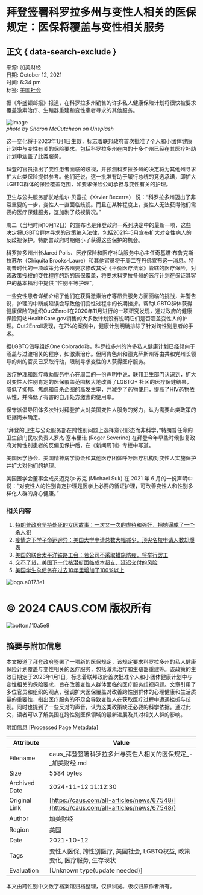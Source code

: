 # 拜登签署科罗拉多州与变性人相关的医保规定：医保将覆盖与变性相关服务

## 正文 { data-search-exclude }


来源: 加美财经  
日期: October 12, 2021  
时间: 6:34 pm  
标签: [美国社会](https://caus.com/tag/%e7%be%8e%e5%9b%bd%e7%a4%be%e4%bc%9a/)  

据《华盛顿邮报》报道，在科罗拉多州销售的许多私人健康保险计划将很快被要求覆盖激素治疗、生殖器重建和变性患者寻求的其他服务。

![Image](https://caus.com/wp-content/uploads/getfunpic/zop0IZQBfHXJFwI.png)  
*photo by Sharon McCutcheon on Unsplash*

这一变化将于2023年1月1日生效，标志着联邦政府首次批准了个人和小团体健康计划中与变性有关的保险要求。包括科罗拉多州在内的十多个州已经在其医疗补助计划中涵盖了此类服务。

拜登的官员指出了变性患者面临的歧视，并预测科罗拉多州的决定将为其他州寻求扩大此类保险提供参考。他们还说，这一批准有助于履行总统的竞选承诺，即扩大LGBTQ群体的保险覆盖范围，如要求保险公司承担与变性有关的护理。

卫生与公共服务部长哈维尔·贝塞拉（Xavier Becerra） 说：“科罗拉多州迈出了非常重要的一步，变性人一直面临歧视。而且在某种程度上，变性人无法获得他们需要的医疗保健服务，这加剧了歧视情况。”

周二（当地时间10月12日）的宣布也是拜登政府一系列决定中的最新一项，这些决定将LGBTQ群体寻求的政策编入法律，包括2021年5月宣布扩大对变性病人的反歧视保护。特朗普政府时期缩小了获得这些保护的机会。

科罗拉多州州长Jared Polis、医疗保险和医疗补助服务中心主任奇基塔·布鲁克斯-拉苏尔（Chiquita Brooks-Laure）和其他官员将于周二在丹佛宣布这一消息。特朗普时代的一项政策允许各州要求修改其受《平价医疗法案》管辖的医疗保险，对该政策授权的变性程序的新的医保覆盖，将要求科罗拉多州的医疗计划在保证其客户的基本福利中提供 “性别平等护理”。

一些变性患者详细介绍了他们在获得激素治疗等昂贵服务方面面临的挑战，并警告说，护理的中断或延误会导致他们变性过程中的长期挫折。帮助LGBTQ群体获得健康保险的组织Out2Enroll在2020年11月进行的一项研究发现，通过政府的健康保险网站HealthCare.gov销售的大多数计划没有说明它们是否涵盖变性人的护理。Out2Enroll发现，在7%的案例中，健康计划明确排除了针对跨性别患者的手术。

据LGBTQ倡导组织One Colorado称，科罗拉多州的许多私人健康计划已经倾向于涵盖与过渡相关的程序，如激素治疗。但阿肯色州和德克萨斯州等由共和党州长领导的州的官员已采取行动，限制寻求变性的人获得医疗服务。

医疗护理和医疗救助服务中心在周二的一份声明中说，联邦卫生部门认识到，扩大对变性人性别肯定的医保覆盖范围极大地改善了LGBTQ+ 社区的医疗保健结果，降低了抑郁、焦虑和自杀企图的高发生率，并减少了药物使用，提高了HIV药物依从性，并降低了有害的自开处方激素的使用率。

保守派倡导团体多次针对拜登扩大对美国变性人服务的努力，认为需要此类政策的证据尚未确定。

“拜登的卫生与公众服务部在跨性别问题上选择意识形态而非科学，”特朗普任命的卫生部门民权负责人罗杰·塞韦里诺 (Roger Severino) 在拜登今年早些时候恢复政府对跨性别患者的反偏见保护后，在《新闻周刊》专栏中写道。

美国医学协会、美国精神病学协会和其他医疗团体呼吁医疗机构对变性人实施保护并扩大对他们的护理。

美国医学会董事会成员迈克尔·苏克 (Michael Suk) 在 2021 年 6 月的一份声明中说：“对变性人的性别肯定护理是医学上必要的循证护理，可改善变性人和性别多样化人群的身心健康。”

### 相关内容

1. [特朗普政府坚持处死的女囚故事：一次又一次的虐待和强奸，把她逼成了一个杀人犯](https://caus.com/all-articles/news/39483/ "特朗普政府坚持处死的女囚故事：一次又一次的虐待和强奸，把她逼成了一个杀人犯")
2. [疫情之下学子命运迥异：美国大学申请总数大幅减少，顶尖名校申请人数却爆表](https://caus.com/all-articles/news/39496/ "疫情之下学子命运迥异：美国大学申请总数大幅减少，顶尖名校申请人数却爆表")
3. [美国的联合太平洋铁路工会：若公司不采取措施防疫，将举行罢工](https://caus.com/all-articles/news/39820/ "美国的联合太平洋铁路工会：若公司不采取措施防疫，将举行罢工")
4. [交不了货，美国下一代核潜艇面临成本超支、延迟交付的风险](https://caus.com/all-articles/news/39833/ "交不了货，美国下一代核潜艇面临成本超支、延迟交付的风险")
5. [美国学生总债务在过去10年里增加了100%以上](https://caus.com/all-articles/news/39842/ "美国学生总债务在过去10年里增加了100%以上")

![logo.a0173e1](https://caus.com/wp-content/uploads/elementor/thumbs/logo.a0173e1-qmdevbrme2hrfew8on29qvo18am8hkzuuoe8hk3vye.png)  

# © 2024 CAUS.COM 版权所有  

![botton.110a5e9](https://caus.com/wp-content/uploads/elementor/thumbs/botton.110a5e9-qmdevbrl29mo2oaxzy2vjhzj4ac51dy42is8lcsu3e.png)  

## 摘要与附加信息

<!-- tcd_abstract -->
本文报道了拜登政府签署了一项新的医保规定，该规定要求科罗拉多州的私人健康保险计划覆盖与变性相关的医疗服务，包括激素治疗和生殖器重建等。该政策的生效日期定于2023年1月1日，标志着联邦政府首次批准个人和小团体健康计划中与变性相关的保险要求，旨在改善变性人群体面临的医疗服务歧视问题。文章引用了多位官员和组织的观点，强调扩大医保覆盖对改善跨性别群体的心理健康和生活质量的重要性，指出医疗服务的不足会导致变性人在获取医疗过程中遭遇挫折与歧视。同时也提到了一些反对的声音，认为这类政策缺乏必要的科学依据。通过此文，读者可以了解美国在跨性别医保领域的最新进展及其对相关人群的影响。
<!-- tcd_abstract_end -->

附加信息 [Processed Page Metadata]

| Attribute       | Value                                  |
|-----------------|----------------------------------------|
| Filename        | caus_拜登签署科罗拉多州与变性人相关的医保规定_-_加美财经.md                             |
| Size            | 5584 bytes                           |
| Archived Date   | 2024-11-12 11:12:30                             |
| Original Link   | [https://caus.com/all-articles/news/67548/](https://caus.com/all-articles/news/67548/)                       |
| Author          | 加美财经                               |
| Region          | 美国                               |
| Date            | 2021-10-12                                 |
| Tags            | 变性人医保, 跨性别医疗, 美国社会, LGBTQ权益, 政策变化, 医疗服务, 生存现状                                 |
| Evaluation            | [Unknown type(update needed)]                                 |
<!-- tcd_table_end -->

本文由跨性别中文数字档案馆归档整理，仅供浏览。版权归原作者所有。
